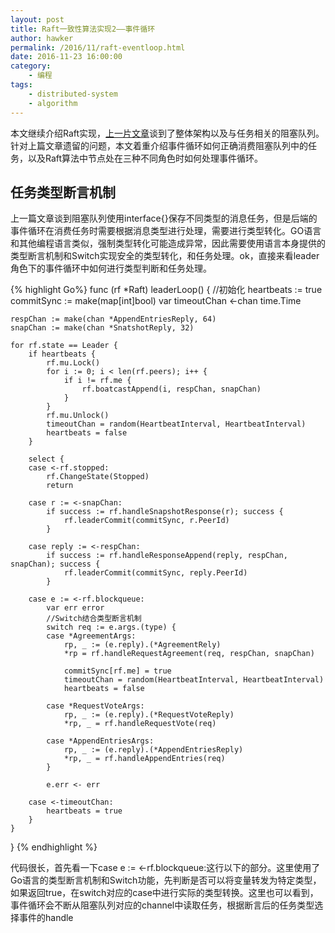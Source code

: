 ```yaml
---
layout: post
title: Raft一致性算法实现2——事件循环
author: hawker
permalink: /2016/11/raft-eventloop.html
date: 2016-11-23 16:00:00
category:
    - 编程
tags:
    - distributed-system
    - algorithm
---
```

本文继续介绍Raft实现，[上一片文章](http://www.hawkers.cc/2016/11/raft-implemnt1.html)谈到了整体架构以及与任务相关的阻塞队列。针对上篇文章遗留的问题，本文着重介绍事件循环如何正确消费阻塞队列中的任务，以及Raft算法中节点处在三种不同角色时如何处理事件循环。

## 任务类型断言机制
上一篇文章谈到阻塞队列使用interface{}保存不同类型的消息任务，但是后端的事件循环在消费任务时需要根据消息类型进行处理，需要进行类型转化。GO语言和其他编程语言类似，强制类型转化可能造成异常，因此需要使用语言本身提供的类型断言机制和Switch实现安全的类型转化，和任务处理。ok，直接来看leader角色下的事件循环中如何进行类型判断和任务处理。

{% highlight Go%}
	func (rf *Raft) leaderLoop() {
    //初始化
	heartbeats := true
	commitSync := make(map[int]bool)
	var timeoutChan <-chan time.Time
	
	respChan := make(chan *AppendEntriesReply, 64)
	snapChan := make(chan *SnatshotReply, 32)

	for rf.state == Leader {
		if heartbeats {
			rf.mu.Lock()
			for i := 0; i < len(rf.peers); i++ {
				if i != rf.me {
					rf.boatcastAppend(i, respChan, snapChan)
				}
			}
			rf.mu.Unlock()
			timeoutChan = random(HeartbeatInterval, HeartbeatInterval)
			heartbeats = false
		}

		select {
		case <-rf.stopped:
			rf.ChangeState(Stopped)
			return

		case r := <-snapChan:
			if success := rf.handleSnapshotResponse(r); success {
				rf.leaderCommit(commitSync, r.PeerId)
			}

		case reply := <-respChan:
			if success := rf.handleResponseAppend(reply, respChan, snapChan); success {
				rf.leaderCommit(commitSync, reply.PeerId)
			}

		case e := <-rf.blockqueue:
			var err error
            //Switch结合类型断言机制
			switch req := e.args.(type) {
			case *AgreementArgs:
				rp, _ := (e.reply).(*AgreementRely)
				*rp = rf.handleRequestAgreement(req, respChan, snapChan)
				
				commitSync[rf.me] = true
				timeoutChan = random(HeartbeatInterval, HeartbeatInterval)
				heartbeats = false
                
			case *RequestVoteArgs:
				rp, _ := (e.reply).(*RequestVoteReply)
				*rp, _ = rf.handleRequestVote(req)
			
			case *AppendEntriesArgs:
				rp, _ := (e.reply).(*AppendEntriesReply)
				*rp, _ = rf.handleAppendEntries(req)
			}

			e.err <- err

		case <-timeoutChan:
			heartbeats = true
		}
	}
}
{% endhighlight %}

代码很长，首先看一下case e := <-rf.blockqueue:这行以下的部分。这里使用了Go语言的类型断言机制和Switch功能，先判断是否可以将变量转发为特定类型，如果返回true，在switch对应的case中进行实际的类型转换。这里也可以看到，事件循环会不断从阻塞队列对应的channel中读取任务，根据断言后的任务类型选择事件的handle
